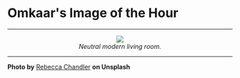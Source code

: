 # Omkaar's Image of the Hour

---

<div align="center">

<a href="https://unsplash.com/photos/elegant-living-room-with-neutral-colors-and-art-z6Yn9hhlrJw">
  <img src="https://images.unsplash.com/photo-1750639258774-9a714379a093?crop=entropy&cs=tinysrgb&fit=max&fm=jpg&ixid=M3w3NjA2Nzh8MHwxfHJhbmRvbXx8fHx8fHx8fDE3NTE0ODI4MDB8&ixlib=rb-4.1.0&q=80&w=1080" style="max-width:100%; height:auto;">
</a>

<br>
<i>Neutral modern living room.</i>

</div>

---

**Photo by** [Rebecca Chandler](https://unsplash.com/@rebecca_luckyducks) **on Unsplash**
